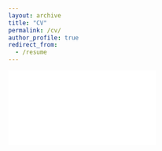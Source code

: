 ```yaml
---
layout: archive
title: "CV"
permalink: /cv/
author_profile: true
redirect_from:
  - /resume
---
```


<embed src="/files/cv_2022.pdf" type="application/pdf">
